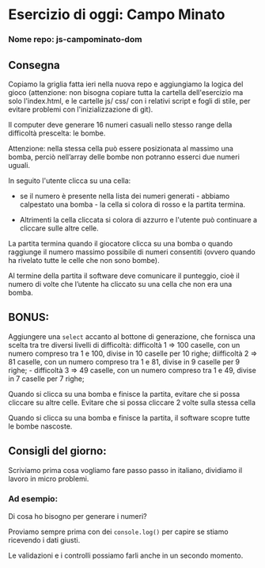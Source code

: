 # Esercizio di oggi: Campo Minato
### Nome repo:  js-campominato-dom
## Consegna

Copiamo la griglia fatta ieri nella nuova repo e aggiungiamo la logica del gioco (attenzione: non bisogna copiare tutta la cartella dell'esercizio ma solo l'index.html, e le cartelle js/ css/ con i relativi script e fogli di stile, per evitare problemi con l'inizializzazione di git).

Il computer deve generare 16 numeri casuali nello stesso range della difficoltà prescelta: le bombe.

Attenzione: nella stessa cella può essere posizionata al massimo una bomba, perciò nell’array delle bombe non potranno esserci due numeri uguali.

In seguito l'utente clicca su una cella:

- se il numero è presente nella lista dei numeri generati - abbiamo calpestato una bomba - la cella si colora di rosso e la partita termina. 

- Altrimenti la cella cliccata si colora di azzurro e l'utente può continuare a cliccare sulle altre celle.

La partita termina quando il giocatore clicca su una bomba o quando raggiunge il numero massimo possibile di numeri consentiti (ovvero quando ha rivelato tutte le celle che non sono bombe).

Al termine della partita il software deve comunicare il punteggio, cioè il numero di volte che l’utente ha cliccato su una cella che non era una bomba.

## BONUS:

Aggiungere una `select` accanto al bottone di generazione, che fornisca una scelta tra tre diversi livelli di difficoltà:  difficoltà 1 ⇒ 100 caselle, con un numero compreso tra 1 e 100, divise in 10 caselle per 10 righe; diifficoltà 2 ⇒ 81 caselle, con un numero compreso tra 1 e 81, divise in 9 caselle per 9 righe; - difficoltà 3 ⇒ 49 caselle, con un numero compreso tra 1 e 49, divise in 7 caselle per 7 righe;

Quando si clicca su una bomba e finisce la partita, evitare che si possa cliccare su altre celle. Evitare che si possa cliccare 2 volte sulla stessa cella

Quando si clicca su una bomba e finisce la partita, il software scopre tutte le bombe nascoste.

## Consigli del giorno:

Scriviamo prima cosa vogliamo fare passo passo in italiano, dividiamo il lavoro in micro problemi.

### Ad esempio: 

Di cosa ho bisogno per generare i numeri?

Proviamo sempre prima con dei `console.log()` per capire se stiamo ricevendo i dati giusti.

Le validazioni e i controlli possiamo farli anche in un secondo momento.